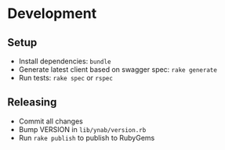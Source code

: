 # Development

## Setup

- Install dependencies: `bundle`
- Generate latest client based on swagger spec: `rake generate`
- Run tests: `rake spec` or `rspec`

## Releasing

- Commit all changes
- Bump VERSION in `lib/ynab/version.rb`
- Run `rake publish` to publish to RubyGems
